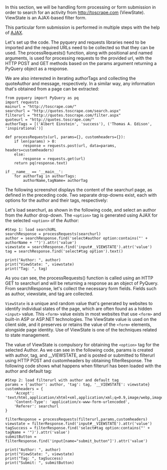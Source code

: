 In this section, we will be handling form processing or form submission in order to search for an activity from http://toscrape.com (ViewState). ViewState is an AJAX-based filter form.

This particular form submission is performed in multiple steps with the help of [AJAX](https://www.w3schools.com/js/js_ajax_intro.asp). 

Let's set up the code. The pyquery and requests libraries need to be imported and the required URLs need to be collected so that they can be used. The processRequests() function, along with positional and named arguments, is used for processing requests to the provided url, with the HTTP POST and GET methods based on the params argument returning a PyQuery object as a response.

We are also interested in iterating authorTags and collecting the quoteAuthor and message, respectively. In a similar way, any information that's obtained from a page can be extracted:

```
from pyquery import PyQuery as pq
import requests
mainurl = "http://toscrape.com/"
searchurl = "http://quotes.toscrape.com/search.aspx"
filterurl = "http://quotes.toscrape.com/filter.aspx"
quoteurl = "http://quotes.toscrape.com/"
authorTags = [('Albert Einstein', 'success'), ('Thomas A. Edison', 'inspirational')]

def processRequests(url, params={}, customheaders={}):
    if len(params) > 0:
        response = requests.post(url, data=params, headers=customheaders)
    else:
        response = requests.get(url)
    return pq(response.text)

if __name__ == '__main__':
    for authorTag in authorTags:
        authorName,tagName= authorTag
```

The following screenshot displays the content of the searchurl page, as defined in the preceding code. Two separate drop-downs exist, each with options for the author and their tags, respectively:

Let's load searchurl, as shown in the following code, and select an author from the Author drop-down. The `<option>` tag is generated using AJAX for the selected `<option>` of the Author:

```
#Step 1: load searchURL
searchResponse = processRequests(searchurl)
author = searchResponse.find('select#author option:contains("' + authorName + '")').attr('value')
viewstate = searchResponse.find('input#__VIEWSTATE').attr('value')
tag = searchResponse.find('select#tag option').text()

print("Author: ", author)
print("ViewState: ", viewstate)
print("Tag: ", tag)
```

As you can see, the processRequests() function is called using an HTTP GET to searchurl and will be returning a response as an object of PyQuery. From searchResponse, let's collect the necessary form fields. Fields such as author, viewstate, and tag are collected.


`ViewState` is a unique and random value that's generated by websites to identify individual states of the page, which are often found as a hidden `<input>` value. This `<form>` value exists in most websites that use `<form>` and built-in ASP or ASP.NET technologies. The ViewState value is used on the client side, and it preserves or retains the value of the `<form>` elements, alongside page identity. Use of ViewState is one of the techniques related to state management. 

The value of ViewState is compulsory for obtaining the `<option>` tag for the selected Author. As we can see in the following code, params is created with author, tag, and __VIEWSTATE, and is posted or submitted to filterurl using HTTP POST and customheaders by obtaining filterResponse. The following code shows what happens when filterurl has been loaded with the author and default tag:

```
#Step 2: load filterurl with author and default tag
params = {'author': author, 'tag': tag, '__VIEWSTATE': viewstate}
customheaders = {
    'Accept': 'text/html,application/xhtml+xml,application/xml;q=0.9,image/webp,image/apng,*/*;q=0.8',
    'Content-Type': 'application/x-www-form-urlencoded',
    'Referer': searchurl
}

filterResponse = processRequests(filterurl,params,customheaders)
viewstate = filterResponse.find('input#__VIEWSTATE').attr('value')
tagSuccess = filterResponse.find('select#tag option:contains("' + tagName + '")').attr('value')
submitButton = filterResponse.find('input[name="submit_button"]').attr('value')

print("Author: ", author)
print("ViewState: ", viewstate)
print("Tag: ", tagSuccess)
print("Submit: ", submitButton)
```

